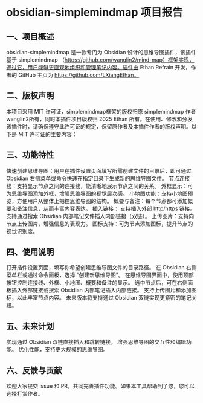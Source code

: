 # obsidian-simplemindmap 项目报告
## 一、项目概述
obsidian-simplemindmap 是一款专门为 Obsidian 设计的思维导图插件，该插件基于 simplemindmap （https://github.com/wanglin2/mind-map）框架实现，通过它，用户能够更直观地组织和管理笔记内容。插件由 Ethan Refrain 开发，作者的 GitHub 主页为 https://github.com/LXiangEthan。
## 二、版权声明
本项目采用 MIT 许可证，simplemindmap框架的版权归原 simplemindmap 作者wanglin2所有，同时本插件项目版权归 2025 Ethan 所有。在使用、修改和分发该插件时，请确保遵守此许可证的规定，保留原作者及本插件作者的版权声明。以下是 MIT 许可证的主要内容：

## 三、功能特性
快速创建思维导图：用户在插件设置页面填写所需创建文件的目录后，即可通过 Obsidian 右侧菜单或命令快速在指定目录下生成新的思维导图文件。
节点连接线：支持显示节点之间的连接线，能清晰地展示节点之间的关系。
外框显示：可为思维导图添加外框，增强思维导图的视觉层次感。
小地图功能：支持小地图预览，方便用户从整体上把控思维导图的结构。
概要与备注：每个节点都可添加概要和备注信息，从而丰富内容表达。
插入链接：
支持插入外部 http/https 链接。
支持通过搜索 Obsidian 内部笔记文件插入内部链接（双链）。
上传图片：支持向节点上传图片，增强信息的表现力。
图标支持：可为节点添加图标，提升节点的视觉识别度。
## 四、使用说明
打开插件设置页面，填写你希望创建思维导图文件的目录路径。
在 Obsidian 右侧菜单栏或通过命令面板，选择 “创建新思维导图”。
在思维导图界面中，使用顶部按钮控制连接线、外框、小地图、概要和备注的显示。
选中节点后，可在右侧面板插入外部链接或搜索 Obsidian 内部笔记插入内部链接。
支持上传图片和添加图标，以此丰富节点内容。
未来版本将支持通过 Obsidian 双链实现更紧密的笔记关联。
## 五、未来计划
实现通过 Obsidian 双链直接插入和跳转链接。
增强思维导图的交互性和编辑功能。
优化性能，支持更大规模的思维导图。
## 六、反馈与贡献
欢迎大家提交 issue 和 PR，共同完善插件功能。如果本工具帮助到了您，您可以选择打赏作者。
